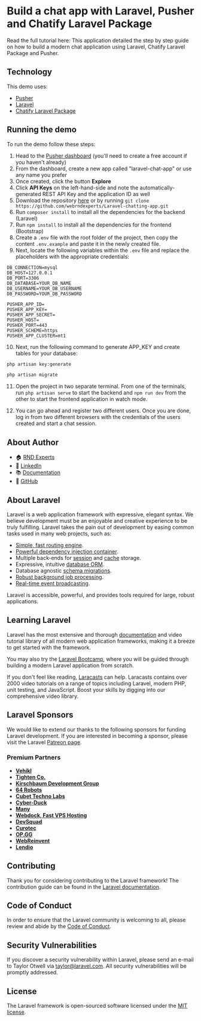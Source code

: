 # Build a chat app with Laravel, Pusher and Chatify Laravel Package

Read the full tutorial here:
This application detailed the step by step guide on how to build a modern chat application using Laravel, Chatify Laravel Package and Pusher.


## Technology

This demo uses:
* [Pusher](https://pusher.com/)
* [Laravel](https://laravel.com/)
* [Chatify Laravel Package](https://github.com/munafio/chatify/)


## Running the demo
To run the demo follow these steps:

1. Head to the [Pusher dashboard](https://dashboard.pusher.com/accounts/sign_up/) (you'll need to create a free account if you haven't already)
2. From the dashboard, create a new app called "laravel-chat-app" or use any name you prefer
3. Once created, click the button **Explore**
4. Click **API Keys** on the left-hand-side and note the automatically-generated REST API Key and the application ID as well
5. Download the repository [here](https://github.com/webrndexperts/Laravel-chatting-app/archive/heads/main.zip) or by running `git clone https://github.com/webrndexperts/Laravel-chatting-app.git`
6. Run `composer install` to install all the dependencies for the backend (Laravel)
7. Run `npm install` to install all the dependencies for the frontend (Bootstrap)
8. Create a `.env` file with the root folder of the project, then copy the content `.env.example` and paste it in the newly created file.
9. Next, locate the following variables within the `.env` file and replace the placeholders with the appropriate credentials:

```
DB_CONNECTION=mysql
DB_HOST=127.0.0.1
DB_PORT=3306
DB_DATABASE=YOUR_DB_NAME
DB_USERNAME=YOUR_DB_USERNAME
DB_PASSWORD=YOUR_DB_PASSWORD

PUSHER_APP_ID=
PUSHER_APP_KEY=
PUSHER_APP_SECRET=
PUSHER_HOST=
PUSHER_PORT=443
PUSHER_SCHEME=https
PUSHER_APP_CLUSTER=mt1
```

10. Next, run the following command to generate APP_KEY and create tables for your database:

```bash
php artisan key:generate
```
```bash
php artisan migrate
```

11. Open the project in two separate terminal. From one of the terminals, run `php artisan serve` to start the backend and `npm run dev` from the other to start the frontend application in watch mode.

12. You can go ahead and register two different users. Once you are done, log in from two different browsers with the credentials of the users created and start a chat session.

## About Author
* 🏠 [RND Experts](https://rndexperts.com/)
* 🚀 [LinkedIn](https://www.linkedin.com/company/rndexperts)
* 📚 [Documentation](https://prodocs.cometchat.com/docs)
* 👾 [GitHub](https://github.com/webrndexperts)



## About Laravel

Laravel is a web application framework with expressive, elegant syntax. We believe development must be an enjoyable and creative experience to be truly fulfilling. Laravel takes the pain out of development by easing common tasks used in many web projects, such as:

- [Simple, fast routing engine](https://laravel.com/docs/routing).
- [Powerful dependency injection container](https://laravel.com/docs/container).
- Multiple back-ends for [session](https://laravel.com/docs/session) and [cache](https://laravel.com/docs/cache) storage.
- Expressive, intuitive [database ORM](https://laravel.com/docs/eloquent).
- Database agnostic [schema migrations](https://laravel.com/docs/migrations).
- [Robust background job processing](https://laravel.com/docs/queues).
- [Real-time event broadcasting](https://laravel.com/docs/broadcasting).

Laravel is accessible, powerful, and provides tools required for large, robust applications.

## Learning Laravel

Laravel has the most extensive and thorough [documentation](https://laravel.com/docs) and video tutorial library of all modern web application frameworks, making it a breeze to get started with the framework.

You may also try the [Laravel Bootcamp](https://bootcamp.laravel.com), where you will be guided through building a modern Laravel application from scratch.

If you don't feel like reading, [Laracasts](https://laracasts.com) can help. Laracasts contains over 2000 video tutorials on a range of topics including Laravel, modern PHP, unit testing, and JavaScript. Boost your skills by digging into our comprehensive video library.

## Laravel Sponsors

We would like to extend our thanks to the following sponsors for funding Laravel development. If you are interested in becoming a sponsor, please visit the Laravel [Patreon page](https://patreon.com/taylorotwell).

### Premium Partners

- **[Vehikl](https://vehikl.com/)**
- **[Tighten Co.](https://tighten.co)**
- **[Kirschbaum Development Group](https://kirschbaumdevelopment.com)**
- **[64 Robots](https://64robots.com)**
- **[Cubet Techno Labs](https://cubettech.com)**
- **[Cyber-Duck](https://cyber-duck.co.uk)**
- **[Many](https://www.many.co.uk)**
- **[Webdock, Fast VPS Hosting](https://www.webdock.io/en)**
- **[DevSquad](https://devsquad.com)**
- **[Curotec](https://www.curotec.com/services/technologies/laravel/)**
- **[OP.GG](https://op.gg)**
- **[WebReinvent](https://webreinvent.com/?utm_source=laravel&utm_medium=github&utm_campaign=patreon-sponsors)**
- **[Lendio](https://lendio.com)**

## Contributing

Thank you for considering contributing to the Laravel framework! The contribution guide can be found in the [Laravel documentation](https://laravel.com/docs/contributions).

## Code of Conduct

In order to ensure that the Laravel community is welcoming to all, please review and abide by the [Code of Conduct](https://laravel.com/docs/contributions#code-of-conduct).

## Security Vulnerabilities

If you discover a security vulnerability within Laravel, please send an e-mail to Taylor Otwell via [taylor@laravel.com](mailto:taylor@laravel.com). All security vulnerabilities will be promptly addressed.

## License

The Laravel framework is open-sourced software licensed under the [MIT license](https://opensource.org/licenses/MIT).
